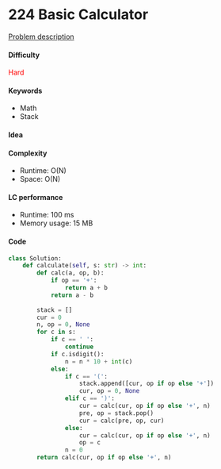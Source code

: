 224 Basic Calculator
=======================
[Problem description](https://leetcode.com/problems/basic-calculator/)

#### Difficulty
<span style="color:red">Hard</span>

#### Keywords
- Math
- Stack
  
#### Idea


#### Complexity
- Runtime: O(N)
- Space: O(N)
  
#### LC performance
- Runtime: 100 ms
- Memory usage: 15 MB

#### Code
```python
class Solution:
    def calculate(self, s: str) -> int:
        def calc(a, op, b):
            if op == '+':
                return a + b
            return a - b
        
        stack = []
        cur = 0
        n, op = 0, None
        for c in s:
            if c == ' ':
                continue
            if c.isdigit():
                n = n * 10 + int(c)
            else:
                if c == '(':
                    stack.append([cur, op if op else '+'])
                    cur, op = 0, None
                elif c == ')':
                    cur = calc(cur, op if op else '+', n)                  
                    pre, op = stack.pop()
                    cur = calc(pre, op, cur)
                else:
                    cur = calc(cur, op if op else '+', n)
                    op = c
                n = 0
        return calc(cur, op if op else '+', n)
```